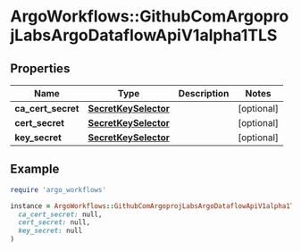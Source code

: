 # ArgoWorkflows::GithubComArgoprojLabsArgoDataflowApiV1alpha1TLS

## Properties

| Name | Type | Description | Notes |
| ---- | ---- | ----------- | ----- |
| **ca_cert_secret** | [**SecretKeySelector**](SecretKeySelector.md) |  | [optional] |
| **cert_secret** | [**SecretKeySelector**](SecretKeySelector.md) |  | [optional] |
| **key_secret** | [**SecretKeySelector**](SecretKeySelector.md) |  | [optional] |

## Example

```ruby
require 'argo_workflows'

instance = ArgoWorkflows::GithubComArgoprojLabsArgoDataflowApiV1alpha1TLS.new(
  ca_cert_secret: null,
  cert_secret: null,
  key_secret: null
)
```

